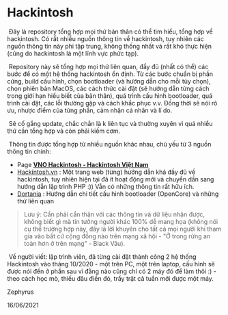 # Hackintosh

​	Đây là repository tổng hợp mọi thứ bản thân có thể tìm hiểu, tổng hợp về hackintosh. Có rất nhiều nguồn thông tin về hackintosh, tuy nhiên các nguồn thông tin này phi tập trung, không thống nhất và rất khó thực hiện (cũng do hackintosh là một lĩnh vực phức tạp). 

​	Repository này sẽ tổng hợp mọi thứ liên quan, đầy đủ (nhất có thể) các bước để có một hệ thống hackintosh ổn định. Từ các bước chuẩn bị phần cứng, build cấu hình, chọn bootloader (và hướng dẫn cho mỗi tùy chọn), chọn phiên bản MacOS, các cách thức cài đặt (sẽ hướng dẫn từng cách trong giới hạn hiểu biết của bản thân), quá trình cấu hình bootloader, quá trình cài đặt, các lỗi thường gặp và cách khắc phục v.v. Đồng thời sẽ nói rõ ưu, nhược điểm của từng phần, cảm nhận cá nhân và lí do.

​	Sẽ cố gắng update, chắc chắn là k liên tục và thường xuyên vì quá nhiều thứ cần tổng hợp và còn phải kiếm cơm. 

​	Thông tin được tổng hợp từ nhiều nguồn khác nhau, chủ yếu từ 3 nguồn thông tin chính: 

- Page [**VNO Hackintosh - Hackintosh Việt Nam**](https://www.facebook.com/groups/vnohackintosh) 
- [Hackintosh.vn](https://hackintosh.vn/) : Một trang web (từng) hướng dẫn khá đầy đủ về hackintosh, tuy nhiên hiện tại đã ít hoạt động mới và chuyển dần sang hướng dẫn lập trình PHP :)) Vẫn có những thông tin rất hữu ích.
- [Dortania](https://dortania.github.io) : Hướng dẫn chi tiết cấu hình bootloader (OpenCore) và những thứ liên quan

> Lưu ý: Cần phải cẩn thận với các thông tin và dữ liệu nhận được, không biết gì mà tin tưởng người khác 100% dễ mang họa (không nói cụ thể trường hợp này, đây là lời khuyên cho tất cả mọi người khi tham gia vào bất cứ cộng đồng nào trên mạng xã hội - "Ở trong rừng an toàn hơn ở trên mạng" - Black Vâu).

​	Về người viết: lập trình viên, đã từng cài đặt thành công 2 hệ thống Hackintosh vào tháng 10/2020 - một trên PC, một trên laptop, cấu hình sẽ được nói đến ở phần sau vì đằng nào cũng chỉ có 2 máy đó để làm thôi :) - theo cách học mò, thiếu đâu điền đó, trầy trật cả tuần mới được một máy.



Zephyrus

16/06/2021 



